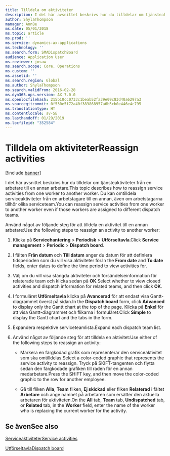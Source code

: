 ```yaml
---
title: Tilldela om aktiviteter
description: I det här avsnittet beskrivs hur du tilldelar om tjänsteaktiviteter från en arbetare till en annan arbetare.
author: ShylaThompson
manager: AnnBe
ms.date: 05/01/2018
ms.topic: article
ms.prod: ''
ms.service: dynamics-ax-applications
ms.technology: ''
ms.search.form: SMADispatchBoard
audience: Application User
ms.reviewer: josaw
ms.search.scope: Core, Operations
ms.custom: ''
ms.assetid: ''
ms.search.region: Global
ms.author: ShylaThompson
ms.search.validFrom: 2016-02-28
ms.dyn365.ops.version: AX 7.0.0
ms.openlocfilehash: 215b10cc0733c1beab52fa39e09c83d40a6297a3
ms.sourcegitcommit: 0f530e5f72a40f383868957a6b5cb0e446e4c795
ms.translationtype: HT
ms.contentlocale: sv-SE
ms.lasthandoff: 01/29/2019
ms.locfileid: "352584"
---
```

# <a name="reassign-activities"></a><span data-ttu-id="cf653-103">Tilldela om aktiviteter</span><span class="sxs-lookup"><span data-stu-id="cf653-103">Reassign activities</span></span> 

[!include [banner](../includes/banner.md)]


<span data-ttu-id="cf653-104">I det här avsnittet beskrivs hur du tilldelar om tjänsteaktiviteter från en arbetare till en annan arbetare.</span><span class="sxs-lookup"><span data-stu-id="cf653-104">This topic describes how to reassign service activities from one worker to another worker.</span></span> <span data-ttu-id="cf653-105">Du kan omtilldela serviceaktiviteter från en arbetstagare till en annan, även om arbetstagarna tillhör olika serviceteam.</span><span class="sxs-lookup"><span data-stu-id="cf653-105">You can reassign service activities from one worker to another worker even if those workers are assigned to different dispatch teams.</span></span>

<span data-ttu-id="cf653-106">Använd något av följande steg för att tilldela en aktivitet till en annan arbetare:</span><span class="sxs-lookup"><span data-stu-id="cf653-106">Use the following steps to reassign an activity to another worker:</span></span>

1.  <span data-ttu-id="cf653-107">Klicka på **Servicehantering** \> **Periodisk** \> **Utförseltavla**.</span><span class="sxs-lookup"><span data-stu-id="cf653-107">Click **Service management** \> **Periodic** \> **Dispatch board**.</span></span>

2.  <span data-ttu-id="cf653-108">I fälten **Från datum** och **Till datum** anger du datum för att definiera tidsperioden som du vill visa aktiviteter för.</span><span class="sxs-lookup"><span data-stu-id="cf653-108">In the **From date** and **To date** fields, enter dates to define the time period to view activities for.</span></span>

3.  <span data-ttu-id="cf653-109">Välj om du vill visa stängda aktiviteter och försändelseinformation för relaterade team och klicka sedan på **OK**.</span><span class="sxs-lookup"><span data-stu-id="cf653-109">Select whether to view closed activities and dispatch information for related teams, and then click **OK**.</span></span>

4.  <span data-ttu-id="cf653-110">I formuläret **Utförseltavla** klicka på **Avancerad** för att endast visa Gantt-diagrammet överst på sidan.</span><span class="sxs-lookup"><span data-stu-id="cf653-110">In the **Dispatch board** form, click **Advanced** to display only the Gantt chart at the top of the page.</span></span> <span data-ttu-id="cf653-111">Klicka på **Enkel** för att visa Gantt-diagrammet och flikarna i formuläret.</span><span class="sxs-lookup"><span data-stu-id="cf653-111">Click **Simple** to display the Gantt chart and the tabs in the form.</span></span>

5.  <span data-ttu-id="cf653-112">Expandera respektive serviceteamlista.</span><span class="sxs-lookup"><span data-stu-id="cf653-112">Expand each dispatch team list.</span></span>

6.  <span data-ttu-id="cf653-113">Använd något av följande steg för att tilldela en aktivitet:</span><span class="sxs-lookup"><span data-stu-id="cf653-113">Use either of the following steps to reassign an activity:</span></span>
    
      - <span data-ttu-id="cf653-114">Markera en färgkodad grafik som representerar den serviceaktivitet som ska omtilldelas.</span><span class="sxs-lookup"><span data-stu-id="cf653-114">Select a color-coded graphic that represents the service activity to reassign.</span></span> <span data-ttu-id="cf653-115">Tryck på SKIFT-tangenten och flytta sedan den färgkodade grafiken till raden för en annan medarbetare.</span><span class="sxs-lookup"><span data-stu-id="cf653-115">Press the SHIFT key, and then move the color-coded graphic to the row for another employee.</span></span>
    
      - <span data-ttu-id="cf653-116">Gå till fliken **Alla**, **Team** fliken, **Ej skickad** eller fliken **Relaterad** i fältet **Arbetare** och ange namnet på arbetaren som ersätter den aktuella arbetaren för aktiviteten.</span><span class="sxs-lookup"><span data-stu-id="cf653-116">On the **All** tab, **Team** tab, **Undispatched** tab, or **Related** tab, in the **Worker** field, enter the name of the worker who is replacing the current worker for the activity.</span></span>

## <a name="see-also"></a><span data-ttu-id="cf653-117">Se även</span><span class="sxs-lookup"><span data-stu-id="cf653-117">See also</span></span>

[<span data-ttu-id="cf653-118">Serviceaktiviteter</span><span class="sxs-lookup"><span data-stu-id="cf653-118">Service activities</span></span>](service-activities.md)

[<span data-ttu-id="cf653-119">Utförseltavla</span><span class="sxs-lookup"><span data-stu-id="cf653-119">Dispatch board</span></span>](dispatch-board.md)



